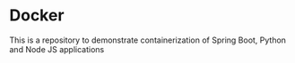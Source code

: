 # Docker
This is a repository to demonstrate containerization of Spring Boot, Python and Node JS applications
